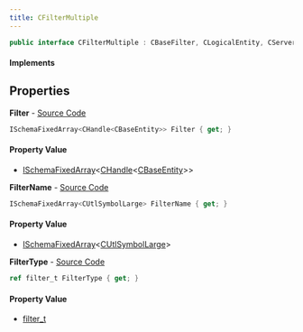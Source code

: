 ```yaml
---
title: CFilterMultiple
---
```


```csharp
public interface CFilterMultiple : CBaseFilter, CLogicalEntity, CServerOnlyEntity, CBaseEntity, CEntityInstance, ISchemaClass<CEntityInstance>, ISchemaClass<CBaseEntity>, ISchemaClass<CServerOnlyEntity>, ISchemaClass<CLogicalEntity>, ISchemaClass<CBaseFilter>, ISchemaClass<CFilterMultiple>, ISchemaField, ISchemaClass, INativeHandle
```

#### Implements

## Properties

**Filter** - [Source Code](https://github.com/swiftly-solution/swiftlys2/blob/master/managed/src/SwiftlyS2.Generated/Schemas/Interfaces/CFilterMultiple.cs#L20)

```csharp
ISchemaFixedArray<CHandle<CBaseEntity>> Filter { get; }
```

#### Property Value

- [ISchemaFixedArray](/docs/api/shared/schemas/ischemafixedarray-1)<[CHandle](/docs/api/shared/natives/chandle-1)<[CBaseEntity](/docs/api/shared/schemadefinitions/cbaseentity)>>

**FilterName** - [Source Code](https://github.com/swiftly-solution/swiftlys2/blob/master/managed/src/SwiftlyS2.Generated/Schemas/Interfaces/CFilterMultiple.cs#L18)

```csharp
ISchemaFixedArray<CUtlSymbolLarge> FilterName { get; }
```

#### Property Value

- [ISchemaFixedArray](/docs/api/shared/schemas/ischemafixedarray-1)<[CUtlSymbolLarge](/docs/api/shared/natives/cutlsymbollarge)>

**FilterType** - [Source Code](https://github.com/swiftly-solution/swiftlys2/blob/master/managed/src/SwiftlyS2.Generated/Schemas/Interfaces/CFilterMultiple.cs#L16)

```csharp
ref filter_t FilterType { get; }
```

#### Property Value

- [filter_t](/docs/api/shared/schemadefinitions/filter_t)

